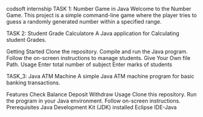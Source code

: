 codsoft internship
TASK 1:
Number Game in Java
Welcome to the Number Game. This project is a simple command-line game where the player tries to guess a randomly generated number within a specified range.

TASK 2:
Student Grade Calculatore
A Java application for Calculating student Grades.

Getting Started
Clone the repository.
Compile and run the Java program.
Follow the on-screen instructions to manage students.
Give Your Own file Path.
Usage
Enter total number of subject 
Enter marks of students

TASK_3:
Java ATM Machine
A simple Java ATM machine program for basic banking transactions.

Features
Check Balance
Deposit
Withdraw
Usage
Clone this repository.
Run the program in your Java environment.
Follow on-screen instructions.
Prerequisites
Java Development Kit (JDK) installed
Eclipse IDE-Java
